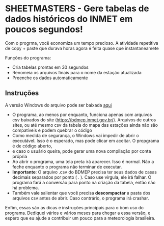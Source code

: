 # SHEETMASTERS - Gere tabelas de dados históricos do INMET em poucos segundos!

Com o progrma, você economiza um tempo precioso. A atividade repetitiva de copy + paste que durava horas agora é feita quase que instantaneamete

Funções do programa:
- Cria tabelas prontas em 30 segundos
- Renomeia os arquivos finais para o nome da estação atualizada
- Preenche os dados automaticamente

## **Instruções**

A versão Windows do arquivo pode ser baixada [aqui](dist/auto_plan_inmet.exe)
- O programa, ao menos por enquanto, funciona apenas com arquivos csv baixados do site (https://bdmep.inmet.gov.br/).
  Arquivos de outros sites, ou até mesmo csv da tabela do mapa das estações ainda não são compatíveis e podem quebrar o código
- Como medida de segurança, o Windows vai impedir de abrir o executável. Isso é o esperado, mas pode clicar em aceitar. O propgrama é de código aberto,
- e caso o usuário queira, pode gerar uma nova compilação por conta própria
- Ao abrir o programa, uma tela preta irá aparecer. Isso é normal. Não a feche enquanto o programa não terminar de executar.
- **Importante**: O arquivo .csv do BDMEP precisa ter seus dados de casas decimais separados por ponto ( . ). Caso use vírgula, ele irá falhar.
  O programa fará a conversão para ponto na criação da tabela, então não há problema.
- Também vale salientar que você precisa **descompactar** a pasta dos arquivos csv antes de abrir. Caso contrário, o programa irá crashar.


Enfim, essas são as dicas e instruções principais para o bom uso do programa. Dediquei vários e vários meses para chegar a essa versão, e espero que eu ajude a contribuir um pouco para a meteorologia brasileira.
  

